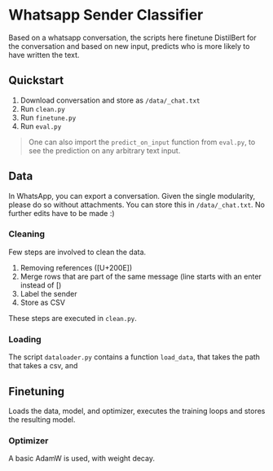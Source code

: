 # Whatsapp Sender Classifier
Based on a whatsapp conversation, the scripts here finetune DistilBert for the conversation and based on new input, predicts who is more likely to have written the text.

## Quickstart
1. Download conversation and store as `/data/_chat.txt`
2. Run `clean.py`
3. Run `finetune.py`
4. Run `eval.py`

> One can also import the `predict_on_input` function from `eval.py`, to see the prediction on any arbitrary text input. 

## Data
In WhatsApp, you can export a conversation. Given the single modularity, please do so without attachments. You can store this in `/data/_chat.txt`. No further edits have to be made :) 

### Cleaning 
Few steps are involved to clean the data. 

1. Removing references (\[U+200E])
2. Merge rows that are part of the same message (line starts with an enter instead of \[)
3. Label the sender
4. Store as CSV

These steps are executed in `clean.py`. 

### Loading
The script `dataloader.py` contains a function `load_data`, that takes the path that takes a csv, and 

## Finetuning
Loads the data, model, and optimizer, executes the training loops and stores the resulting model.

### Optimizer
A basic AdamW is used, with weight decay.